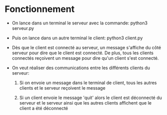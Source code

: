 # Fonctionnement
-   On lance dans un terminal le serveur avec la commande:
    python3 serveur.py

-   Puis on lance dans un autre terminal le client:
    python3 client.py

-   Dès que le client est connecté au serveur, un message s'affiche du côté serveur 
    pour dire que le client est connecté. De plus, tous les clients connectés reçoivent un message pour dire qu'un client s'est connecté.


- On veut réaliser des communications entre les différents clients du serveur:
    1.  Si on envoie un message dans le terminal de client, tous les autres clients
    et le serveur reçoivent le message

    2. Si un client envoie le message 'quit' alors le client est déconnecté du serveur 
        et le serveur ainsi que les autres clients affichent que le client a été déconnecté 
